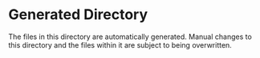 # Generated Directory
The files in this directory are automatically generated. Manual changes to this directory and the files
within it are subject to being overwritten.

